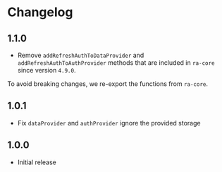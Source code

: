 # Changelog

## 1.1.0

-   Remove `addRefreshAuthToDataProvider` and `addRefreshAuthToAuthProvider` methods that are included in `ra-core` since version `4.9.0`. 

To avoid breaking changes, we re-export the functions from `ra-core`.

## 1.0.1

-   Fix `dataProvider` and `authProvider` ignore the provided storage

## 1.0.0

-   Initial release
